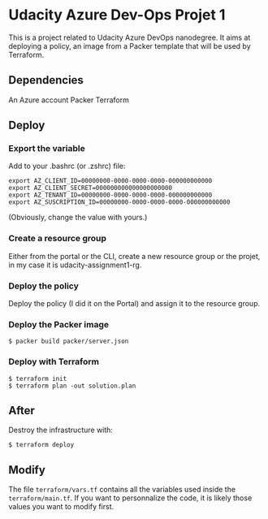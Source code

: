 # Udacity Azure Dev-Ops Projet 1

This is a project related to Udacity Azure DevOps nanodegree.
It aims at deploying a policy, an image from a Packer template that will be used by Terraform.

## Dependencies

An Azure account
Packer
Terraform

## Deploy

### Export the variable

Add to your .bashrc (or .zshrc) file:

```
export AZ_CLIENT_ID=00000000-0000-0000-0000-000000000000
export AZ_CLIENT_SECRET=000000000000000000000
export AZ_TENANT_ID=00000000-0000-0000-0000-000000000000
export AZ_SUSCRIPTION_ID=00000000-0000-0000-0000-000000000000
```

(Obviously, change the value with yours.)

### Create a resource group

Either from the portal or the CLI, create a new resource group or the projet, in my case it is udacity-assignment1-rg.

### Deploy the policy

Deploy the policy (I did it on the Portal) and assign it to the resource group.

### Deploy the Packer image

```
$ packer build packer/server.json
```

### Deploy with Terraform

```
$ terraform init
$ terraform plan -out solution.plan
```

## After

Destroy the infrastructure with:

```
$ terraform deploy
```

## Modify

The file `terraform/vars.tf` contains all the variables used inside the `terraform/main.tf`. If you want to personnalize the code, it is likely those values you want to modify first.